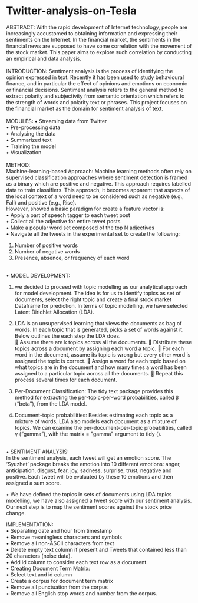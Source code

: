 # Twitter-analysis-on-Tesla
ABSTRACT:
    With the rapid development of Internet technology, people are increasingly accustomed to obtaining information and expressing their sentiments on the Internet. In the financial market, the sentiments in the financial news are supposed to have some correlation with the movement of the stock market. This paper aims to explore such correlation by conducting an empirical and data analysis.</br>
</br>
INTRODUCTION:
    Sentiment analysis is the process of identifying the opinion expressed in text. Recently it has been used to study behavioural finance, and in particular the effect of opinions and emotions on economic or financial decisions. Sentiment analysis refers to the general method to extract polarity and subjectivity from semantic orientation which refers to the strength of words and polarity text or phrases. This project focuses on the financial market as the domain for sentiment analysis of text.</br>
</br>
MODULES:
•	Streaming data from Twitter</br>
•	Pre-processing data</br>
•	Analysing the data</br>
•	Summarized text</br>
•	Training the model</br>
•	Visualization</br>
</br>
METHOD:
</br>
Machine-learning-based Approach:
    Machine learning methods often rely on supervised classification approaches where sentiment detection is framed as a binary which are positive and negative. This approach requires labelled data to train classifiers. This approach, it becomes apparent that aspects of the local context of a word need to be considered such as negative (e.g., Fall) and positive (e.g., Rise).
</br>
However, showed a basic paradigm for create a feature vector is:</br> 
•	Apply a part of speech tagger to each tweet post</br> 
•	Collect all the adjective for entire tweet posts </br>
•	Make a popular word set composed of the top N adjectives</br>
•	Navigate all the tweets in the experimental set to create the following:</br> 
1.	Number of positive words 
2.	Number of negative words 
3.	Presence, absence, or frequency of each word
</br>
•	MODEL DEVELOPMENT:</br>

1.	we decided to proceed with topic modelling as our analytical approach for model development. The idea is for us to identify topics as set of documents, select the right topic and create a final stock market Dataframe for prediction. In terms of topic modelling, we have selected Latent Dirichlet Allocation (LDA).</br>

2.	LDA is an unsupervised learning that views the documents as bag of words. In each topic that is generated, picks a set of words against it. Below outlines the each step the LDA does.</br>
	Assume there are k topics across all the documents.
	Distribute these topics across a document by assigning each word a topic.
	For each word in the document, assume its topic is wrong but every other word is assigned the topic is correct.
	Assign a word for each topic based on what topics are in the document and how many times a word has been assigned to a particular topic across all the documents.
	Repeat this process several times for each document.</br>

3.	Per-Document Classification: The tidy text package provides this method for extracting the per-topic-per-word probabilities, called β (“beta”), from the LDA model.</br>

4.	Document-topic probabilities: Besides estimating each topic as a mixture of words, LDA also models each document as a mixture of topics. We can examine the per-document-per-topic probabilities, called γ (“gamma”), with the matrix = "gamma" argument to tidy ().

</br>
•	SENTIMENT ANALYSIS: </br>
In the sentiment analysis, each tweet will get an emotion score. The ‘Syuzhet’ package breaks the emotion into 10 different emotions: anger, anticipation, disgust, fear, joy, sadness, surprise, trust, negative and positive. Each tweet will be evaluated by these 10 emotions and then assigned a sum score.

•	We have defined the topics in sets of documents using LDA topics modelling, we have also assigned a tweet score with our sentiment analysis. Our next step is to map the sentiment scores against the stock price change.
 

  IMPLEMENTATION:</br>
•	Separating date and hour from timestamp</br>
•	Remove meaningless characters and symbols</br>
•	Remove all non-ASCII characters from text</br>
•	Delete empty text column if present and Tweets that contained less than 20 characters (noise data).</br>
•	Add id column to consider each text row as a document.</br>
•	Creating Document Term Matrix:</br>
•	Select text and id column</br>
•	Create a corpus for document term matrix</br>
•	Remove all punctuation from the corpus</br>
•	Remove all English stop words and number from the corpus.</br>
